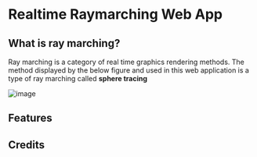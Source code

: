 # Realtime Raymarching Web App

## What is ray marching?

Ray marching is a category of real time graphics rendering methods. The method displayed by the below figure and used in this web application is a type of ray marching called <b>sphere tracing</b>

![image](https://user-images.githubusercontent.com/81532989/201599763-9d0236ca-1653-4eb1-ab59-80971a5b6096.png)

## Features

## Credits


